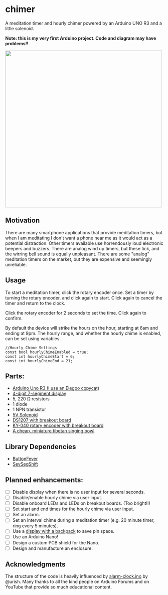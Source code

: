 # chimer
A meditation timer and hourly chimer powered by an Arduino UNO R3 and a little solenoid.

**Note: this is my very first Arduino project. Code and diagram may have problems!!**

<img src="https://i.imgur.com/JGQ50rE.jpg" width="500">

## Motivation

There are many smartphone applications that provide meditation timers, but when I am meditating I don't want a phone near me as it would act as a potential distraction. Other timers available use horrendously loud electronic beepers and buzzers. There are analog wind up timers, but these tick, and the wirring bell sound is equally unpleasant. There are some "analog" meditation timers on the market, but they are expensive and seemingly unreliable.

## Usage


To start a meditation timer, click the rotary encoder once. Set a timer by turning the rotary encoder, and click again to start. Click again to cancel the timer and return to the clock.

Click the rotary encoder for 2 seconds to set the time. Click again to confirm.


By default the device will strike the hours on the hour, starting at 6am and ending at 9pm. The hourly range, and whether the hourly chime is enabled, can be set using variables.
```
//Hourly Chime Settings
const bool hourlyChimeEnabled = true;
const int hourlyChimeStart = 6;
const int hourlyChimeEnd = 21;
```

## Parts:
- [Arduino Uno R3 (I use an Elegoo copycat)](https://www.amazon.com/ELEGOO-Board-ATmega328P-ATMEGA16U2-Compliant/dp/B01EWOE0UU/ref=sr_1_3?crid=1D2D6GBO0V7WZ&keywords=r3+uno&qid=1697415380&sprefix=r3+uno%2Caps%2C123&sr=8-3)
- [4-digit 7-segment display](https://protosupplies.com/product/led-7-segment-0-36-cc-4-digit/)
- 5, 220 Ω resistors
- 1 diode
- 1 NPN transistor
- [5V Solenoid](https://www.adafruit.com/product/2776)
- [DS1207 with breakout board](https://www.adafruit.com/product/264)
- [KY-040 rotary encoder with breakout board](https://www.amazon.com/Cylewet-Encoder-15%C3%9716-5-Arduino-CYT1062/dp/B06XQTHDRR)
- [A cheap, miniature tibetan singing bowl](https://www.amazon.com/dp/B08RP81QXR?psc=1&ref=ppx_yo2ov_dt_b_product_details)

## Library Dependencies
- [ButtonFever](https://github.com/mickey9801/ButtonFever)
- [SevSegShift](https://github.com/bridystone/SevSegShift)

## Planned enhancements:
- [ ] Disable display when there is no user input for several seconds.
- [ ] Disable/enable hourly chime via user input.
- [ ] Disable onboard LEDs and LEDs on breakout boards. (Too bright!!)
- [ ] Set start and end times for the hourly chime via user input.
- [ ] Set an alarm.
- [ ] Set an interval chime during a meditation timer (e.g. 20 minute timer, ring every 5 minutes).
- [ ] Use a [display with a backpack](https://www.adafruit.com/product/879) to save pin space. 
- [ ] Use an Arduino Nano!
- [ ] Design a custom PCB shield for the Nano.
- [ ] Design and manufacture an enclosure.

## Acknowledgments
The structure of the code is heavily influenced by [alarm-clock.ino](https://wokwi.com/projects/297787059514376717) by @urish.
Many thanks to all the kind people on Arduino Forums and on YouTube that provide so much educational content.
